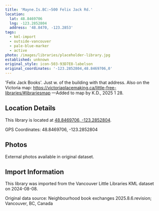 ```yaml
---
title: 'Mayne.Is.BC:~500 Felix Jack Rd.'
location:
  lat: 48.8469706
  lng: -123.2852804
  address: '48.8470, -123.2853'
tags:
  - kml-import
  - outside-vancouver
  - pale-blue-marker
  - active
photo: /images/libraries/placeholder-library.jpg
established: unknown
original_style: icon-503-93D7E8-labelson
original_coordinates: '-123.2852804,48.8469706,0'
---
```

'Felix Jack Books'.
Just w. of the building with that address.
Also on the Victoria map:
https://victoriaplacemaking.ca/little-free-libraries/#librariesmap
—Added to map by K.D., 2025 1 28. 

## Location Details

This library is located at [48.8469706, -123.2852804](https://www.google.com/maps?q=48.8469706,-123.2852804).

GPS Coordinates: 48.8469706, -123.2852804

## Photos

External photos available in original dataset.

## Import Information

This library was imported from the Vancouver Little Libraries KML dataset on 2024-08-08.

Original data source: Neighbourhood book exchanges 2025.8.6.revision; Vancouver, BC, Canada
